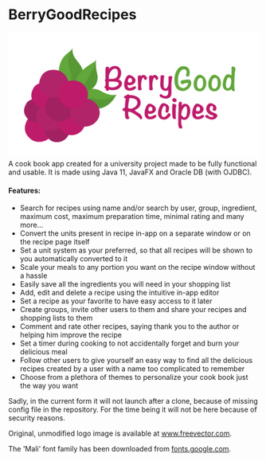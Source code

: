 # BerryGoodRecipes
![Screenshot](documentation/logo.png)
A cook book app created for a university project made to be fully functional and usable.
It is made using Java 11, JavaFX and Oracle DB (with OJDBC).

#### Features:
* Search for recipes using name and/or search by user, group, ingredient, maximum cost, maximum preparation time, minimal rating and many more...
* Convert the units present in recipe in-app on a separate window or on the recipe page itself
* Set a unit system as your preferred, so that all recipes will be shown to you automatically converted to it
* Scale your meals to any portion you want on the recipe window without a hassle
* Easily save all the ingredients you will need in your shopping list
* Add, edit and delete a recipe using the intuitive in-app editor
* Set a recipe as your favorite to have easy access to it later
* Create groups, invite other users to them and share your recipes and shopping lists to them
* Comment and rate other recipes, saying thank you to the author or helping him improve the recipe
* Set a timer during cooking to not accidentally forget and burn your delicious meal
* Follow other users to give yourself an easy way to find all the delicious recipes created by a user with a name too complicated to remember
* Choose from a plethora of themes to personalize your cook book just the way you want

Sadly, in the current form it will not launch after a clone, because of missing config file in the repository. For the time being it will not be here because of security reasons.

Original, unmodified logo image is available at www.freevector.com.

The 'Mali' font family has been downloaded from [fonts.google.com](fonts.google.com).